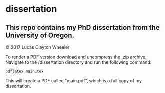 # dissertation

## This repo contains my PhD dissertation from the University of Oregon. 

&copy; 2017 Lucas Clayton Wheeler

To render a PDF version download and uncompress the .zip archive. Navigate to the /dissertation directory and 
run the following command:

```pdflatex main.tex``` 

This will create a PDF called "main.pdf", which is a full copy of my dissertation.  
